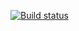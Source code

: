 [![Build status](https://ci.appveyor.com/api/projects/status/ntx10wc11s13wy76?svg=true)](https://ci.appveyor.com/project/Irytsch/aqa-hw1-2-postmanecho)